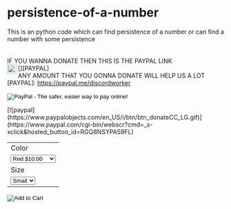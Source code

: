 # persistence-of-a-number
 This is an python code which  can find persistence of a number or can find a number with some persistence
<br/>
<br/>
<br/>
IF YOU WANNA DONATE THEN THIS  IS THE  PAYPAL LINK
</br>
[<img align="left" alt="https://paypal.me/discordworker | PayPal" width="22px" src="https://www.flaticon.com/svg/static/icons/svg/888/888920.svg">][PAYPAL]
<br/>
ANY AMOUNT THAT YOU GONNA DONATE WILL HELP US A LOT
[PAYPAL]: https://paypal.me/discordworker

<!-- Sample of code generated --> 
<form action="https://www.paypal.com/cgi-bin/webscr" method="post" target="_top">
<input type="hidden" name="cmd" value="_s-xclick">
<input type="hidden" name="hosted_button_id" value="RGQ8NSYPA59FL">
<input type="image" src="https://www.paypalobjects.com/en_US/i/btn/btn_donateCC_LG.gif" border="0" name="submit" alt="PayPal - The safer, easier way to pay online!">
<img alt="" border="0" src="https://www.paypalobjects.com/pt_BR/i/scr/pixel.gif" width="1" height="1">
</form>
[![paypal](https://www.paypalobjects.com/en_US/i/btn/btn_donateCC_LG.gif)](https://www.paypal.com/cgi-bin/webscr?cmd=_s-xclick&hosted_button_id=RGQ8NSYPA59FL)

<form target="paypal" action="https://www.sandbox.paypal.com/cgi-bin/webscr" method="post">
<input type="hidden" name="cmd" value="_s-xclick">
<input type="hidden" name="hosted_button_id" value="19218">
<table>
<tr><td><input type="hidden" name="on0" value="Color">Color</td></tr><tr><td><select name="os0">
<option value="Red">Red $10.00
<option value="Blue">Blue $8.00
<option value="Green">Green $12.00
</select> </td></tr>
<tr><td><input type="hidden" name="on1" value="Size">Size</td></tr><tr><td><select name="os1">
<option value="Small">Small
<option value="Large">Large
</select> </td></tr>
</table>
<input type="hidden" name="currency_code" value="USD">
<input type="image" src="https://www.paypalobjects.com/webstatic/en_US/i/btn/png/btn_addtocart_120x26.png" alt="Add to Cart" name="submit">
<img alt="" src="https://www.paypalobjects.com/en_US/i/scr/pixel.gif" width="1" height="1">
</form>